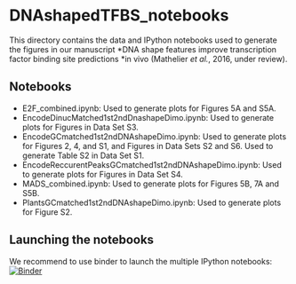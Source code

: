 # DNAshapedTFBS_notebooks

This directory contains the data and IPython notebooks used to generate the figures in our
manuscript *DNA shape features improve transcription factor binding site predictions *in vivo
(Mathelier *et al.*, 2016, under review).

## Notebooks

- E2F_combined.ipynb: Used to generate plots for Figures 5A and S5A.
- EncodeDinucMatched1st2ndDnashapeDimo.ipynb: Used to generate plots for
Figures in Data Set S3.
- EncodeGCmatched1st2ndDNAshapeDimo.ipynb: Used to generate plots for Figures
2, 4, and S1, and Figures in Data Sets S2 and S6. Used to generate Table S2 in
Data Set S1.
- EncodeReccurentPeaksGCmatched1st2ndDNAshapeDimo.ipynb: Used to generate plots
for Figures in Data Set S4.
- MADS_combined.ipynb: Used to generate plots for Figures 5B, 7A and S5B.
- PlantsGCmatched1st2ndDNAshapeDimo.ipynb: Used to generate plots for Figure
S2.

## Launching the notebooks

We recommend to use binder to launch the multiple IPython notebooks:
[![Binder](http://mybinder.org/badge.svg)](http://mybinder.org/repo/amathelier/DNAshapedTFBS_notebooks)
